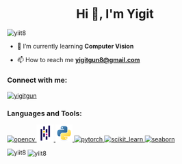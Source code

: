 <h1 align="center">Hi 👋, I'm Yigit</h1>
<p align="left"> <img src="https://komarev.com/ghpvc/?username=yiit8&label=Profile%20views&color=0e75b6&style=flat" alt="yiit8" /> </p>

- 🌱 I’m currently learning **Computer Vision**

- 📫 How to reach me **yigitgun8@gmail.com**

<h3 align="left">Connect with me:</h3>
<p align="left">
<a href="https://linkedin.com/in/yigitgun" target="blank"><img align="center" src="https://raw.githubusercontent.com/rahuldkjain/github-profile-readme-generator/master/src/images/icons/Social/linked-in-alt.svg" alt="yigitgun" height="30" width="40" /></a>
</p>

<h3 align="left">Languages and Tools:</h3>
<p align="left"> <a href="https://opencv.org/" target="_blank" rel="noreferrer"> <img src="https://www.vectorlogo.zone/logos/opencv/opencv-icon.svg" alt="opencv" width="40" height="40"/> </a> <a href="https://pandas.pydata.org/" target="_blank" rel="noreferrer"> <img src="https://raw.githubusercontent.com/devicons/devicon/2ae2a900d2f041da66e950e4d48052658d850630/icons/pandas/pandas-original.svg" alt="pandas" width="40" height="40"/> </a> <a href="https://www.python.org" target="_blank" rel="noreferrer"> <img src="https://raw.githubusercontent.com/devicons/devicon/master/icons/python/python-original.svg" alt="python" width="40" height="40"/> </a> <a href="https://pytorch.org/" target="_blank" rel="noreferrer"> <img src="https://www.vectorlogo.zone/logos/pytorch/pytorch-icon.svg" alt="pytorch" width="40" height="40"/> </a> <a href="https://scikit-learn.org/" target="_blank" rel="noreferrer"> <img src="https://upload.wikimedia.org/wikipedia/commons/0/05/Scikit_learn_logo_small.svg" alt="scikit_learn" width="40" height="40"/> </a> <a href="https://seaborn.pydata.org/" target="_blank" rel="noreferrer"> <img src="https://seaborn.pydata.org/_images/logo-mark-lightbg.svg" alt="seaborn" width="40" height="40"/> </a> </p>

<p><img align="left" src="https://github-readme-stats.vercel.app/api/top-langs?username=yiit8&show_icons=true&locale=en&layout=compact" alt="yiit8" /></p>

<p>&nbsp;<img align="center" src="https://github-readme-stats.vercel.app/api?username=yiit8&show_icons=true&locale=en" alt="yiit8" /></p>
